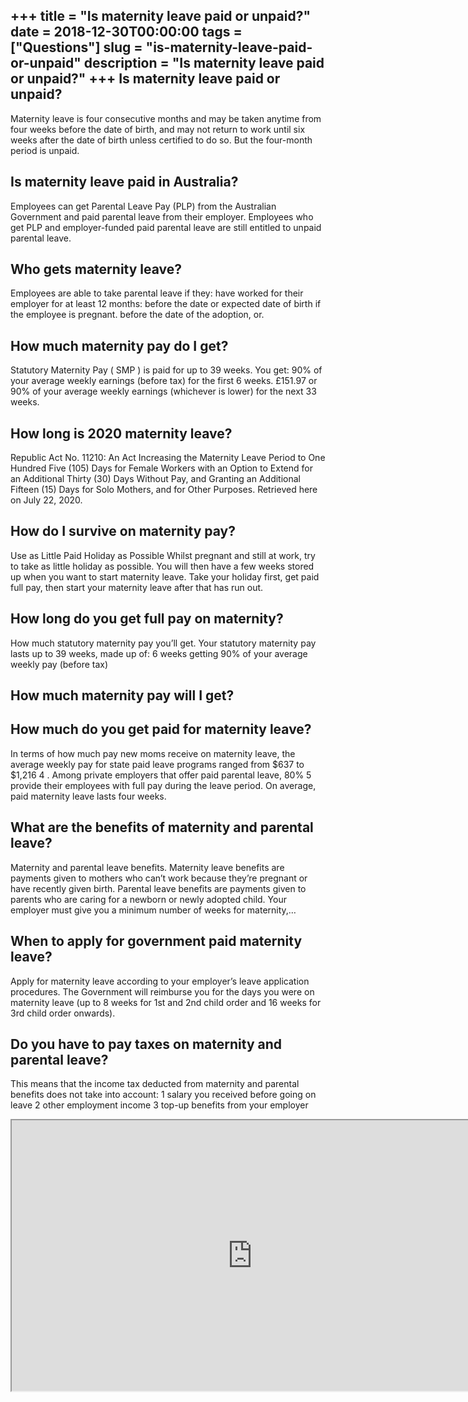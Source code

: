 +++
title = "Is maternity leave paid or unpaid?"
date = 2018-12-30T00:00:00
tags = ["Questions"]
slug = "is-maternity-leave-paid-or-unpaid"
description = "Is maternity leave paid or unpaid?"
+++
Is maternity leave paid or unpaid?
----------------------------------

Maternity leave is four consecutive months and may be taken anytime from four weeks before the date of birth, and may not return to work until six weeks after the date of birth unless certified to do so. But the four-month period is unpaid.

Is maternity leave paid in Australia?
-------------------------------------

Employees can get Parental Leave Pay (PLP) from the Australian Government and paid parental leave from their employer. Employees who get PLP and employer-funded paid parental leave are still entitled to unpaid parental leave.

Who gets maternity leave?
-------------------------

Employees are able to take parental leave if they: have worked for their employer for at least 12 months: before the date or expected date of birth if the employee is pregnant. before the date of the adoption, or.

How much maternity pay do I get?
--------------------------------

Statutory Maternity Pay ( SMP ) is paid for up to 39 weeks. You get: 90% of your average weekly earnings (before tax) for the first 6 weeks. £151.97 or 90% of your average weekly earnings (whichever is lower) for the next 33 weeks.

How long is 2020 maternity leave?
---------------------------------

Republic Act No. 11210: An Act Increasing the Maternity Leave Period to One Hundred Five (105) Days for Female Workers with an Option to Extend for an Additional Thirty (30) Days Without Pay, and Granting an Additional Fifteen (15) Days for Solo Mothers, and for Other Purposes. Retrieved here on July 22, 2020.

How do I survive on maternity pay?
----------------------------------

Use as Little Paid Holiday as Possible Whilst pregnant and still at work, try to take as little holiday as possible. You will then have a few weeks stored up when you want to start maternity leave. Take your holiday first, get paid full pay, then start your maternity leave after that has run out.

How long do you get full pay on maternity?
------------------------------------------

How much statutory maternity pay you’ll get. Your statutory maternity pay lasts up to 39 weeks, made up of: 6 weeks getting 90% of your average weekly pay (before tax)

How much maternity pay will I get?
----------------------------------

How much do you get paid for maternity leave?
---------------------------------------------

In terms of how much pay new moms receive on maternity leave, the average weekly pay for state paid leave programs ranged from $637 to $1,216 4 ﻿﻿. Among private employers that offer paid parental leave, 80% 5 ﻿ provide their employees with full pay during the leave period. On average, paid maternity leave lasts four weeks.

What are the benefits of maternity and parental leave?
------------------------------------------------------

Maternity and parental leave benefits. Maternity leave benefits are payments given to mothers who can’t work because they’re pregnant or have recently given birth. Parental leave benefits are payments given to parents who are caring for a newborn or newly adopted child. Your employer must give you a minimum number of weeks for maternity,…

When to apply for government paid maternity leave?
--------------------------------------------------

Apply for maternity leave according to your employer’s leave application procedures. The Government will reimburse you for the days you were on maternity leave (up to 8 weeks for 1st and 2nd child order and 16 weeks for 3rd child order onwards).

Do you have to pay taxes on maternity and parental leave?
---------------------------------------------------------

This means that the income tax deducted from maternity and parental benefits does not take into account: 1 salary you received before going on leave 2 other employment income 3 top-up benefits from your employer

<iframe allow="accelerometer; autoplay; clipboard-write; encrypted-media; gyroscope; picture-in-picture" allowfullscreen="" class="__youtube_prefs__  epyt-is-override  no-lazyload" data-no-lazy="1" data-origheight="433" data-origwidth="770" data-skipgform_ajax_framebjll="" height="433" id="_ytid_49451" loading="lazy" src="https://www.youtube.com/embed/umiljrgv66w?enablejsapi=1&autoplay=0&cc_load_policy=0&cc_lang_pref=&iv_load_policy=1&loop=0&modestbranding=0&rel=1&fs=1&playsinline=0&autohide=2&theme=dark&color=red&controls=1&" title="YouTube player" width="770"></iframe>